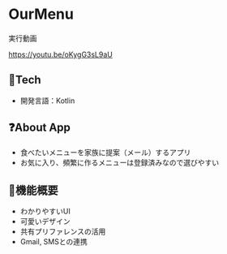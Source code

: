 # OurMenu　
実行動画

https://youtu.be/oKygG3sL9aU

## 🗻Tech
- 開発言語：Kotlin

## ❓About App
- 食べたいメニューを家族に提案（メール）するアプリ
- お気に入り、頻繁に作るメニューは登録済みなので選びやすい

## 🔧機能概要
- わかりやすいUI
- 可愛いデザイン
- 共有プリファレンスの活用
- Gmail, SMSとの連携

